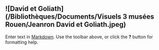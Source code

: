 ## ![David et Goliath](/Bibliothèques/Documents/Visuels 3 musées Rouen/Jeanron David et Goliath.jpeg)

Enter text in [Markdown](http://daringfireball.net/projects/markdown/). Use the toolbar above, or click the **?** button for formatting help.
